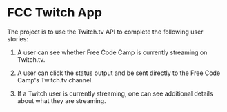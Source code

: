 # FCC Twitch App

The project is to use  the Twitch.tv API to complete the following user stories:

1. A user can see whether Free Code Camp is currently streaming on Twitch.tv.

1. A user can click the status output and be sent directly to the Free Code Camp's Twitch.tv channel.

1. If a Twitch user is currently streaming, one can see additional details about what they are streaming.
